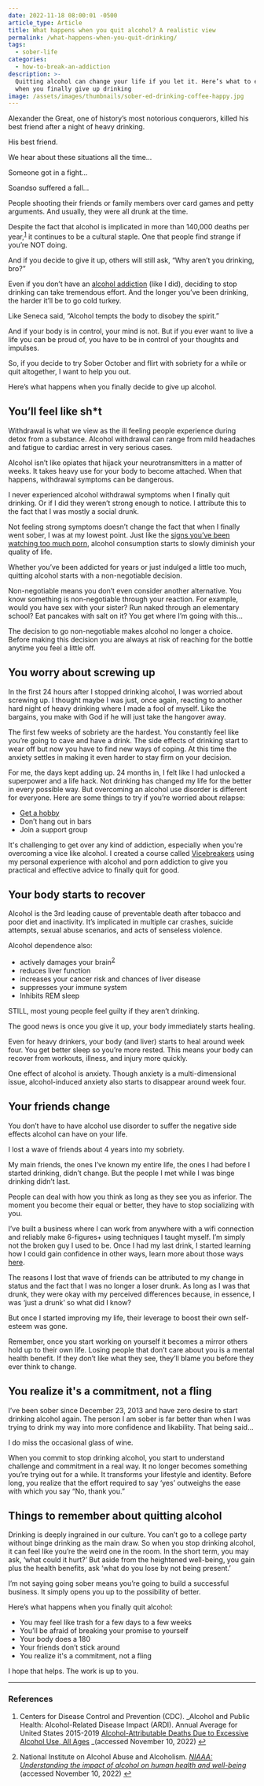 ```yaml
---
date: 2022-11-18 08:00:01 -0500
article_type: Article
title: What happens when you quit alcohol? A realistic view
permalink: /what-happens-when-you-quit-drinking/
tags:
  - sober-life
categories:
  - how-to-break-an-addiction
description: >-
  Quitting alcohol can change your life if you let it. Here’s what to expect
  when you finally give up drinking
image: /assets/images/thumbnails/sober-ed-drinking-coffee-happy.jpg
---
```

Alexander the Great, one of history’s most notorious conquerors, killed his best friend after a night of heavy drinking.

His best friend.

We hear about these situations all the time…

Someone got in a fight…

Soandso suffered a fall…

People shooting their friends or family members over card games and petty arguments. And usually, they were all drunk at the time.

Despite the fact that alcohol is implicated in more than 140,000 deaths per year,<sup id="fnref:1" role="doc-noteref"><a class="footnote" rel="footnote" href="#fn:1">1</a></sup> it continues to be a cultural staple. One that people find strange if you’re NOT doing.

And if you decide to give it up, others will still ask, “Why aren’t you drinking, bro?”

Even if you don’t have an [alcohol addiction](https://pbinstitute.com/alcohol/psychology/) (like I did), deciding to stop drinking can take tremendous effort. And the longer you’ve been drinking, the harder it’ll be to go cold turkey.

Like Seneca said, “Alcohol tempts the body to disobey the spirit.”

And if your body is in control, your mind is not. But if you ever want to live a life you can be proud of, you have to be in control of your thoughts and impulses.

So, if you decide to try Sober October and flirt with sobriety for a while or quit altogether, I want to help you out.

Here’s what happens when you finally decide to give up alcohol.

## You’ll feel like sh\*t

Withdrawal is what we view as the ill feeling people experience during detox from a substance. Alcohol withdrawal can range from mild headaches and fatigue to cardiac arrest in very serious cases.

Alcohol isn’t like opiates that hijack your neurotransmitters in a matter of weeks. It takes heavy use for your body to become attached. When that happens, withdrawal symptoms can be dangerous.

I never experienced alcohol withdrawal symptoms when I finally quit drinking. Or if I did they weren’t strong enough to notice. I attribute this to the fact that I was mostly a social drunk.

Not feeling strong symptoms doesn’t change the fact that when I finally went sober, I was at my lowest point. Just like the [signs you’ve been watching too much porn](https://edlatimore.com/6-signs-that-youre-definitely-addicted-to-porn/), alcohol consumption starts to slowly diminish your quality of life.

Whether you’ve been addicted for years or just indulged a little too much, quitting alcohol starts with a non-negotiable decision.

Non-negotiable means you don’t even consider another alternative. You know something is non-negotiable through your reaction. For example, would you have sex with your sister? Run naked through an elementary school? Eat pancakes with salt on it? You get where I’m going with this…

The decision to go non-negotiable makes alcohol no longer a choice. Before making this decision you are always at risk of reaching for the bottle anytime you feel a little off.

## You worry about screwing up

In the first 24 hours after I stopped drinking alcohol, I was worried about screwing up. I thought maybe I was just, once again, reacting to another hard night of heavy drinking where I made a fool of myself. Like the bargains, you make with God if he will just take the hangover away.

The first few weeks of sobriety are the hardest. You constantly feel like you’re going to cave and have a drink. The side effects of drinking start to wear off but now you have to find new ways of coping. At this time the anxiety settles in making it even harder to stay firm on your decision.

For me, the days kept adding up. 24 months in, I felt like I had unlocked a superpower and a life hack. Not drinking has changed my life for the better in every possible way. But overcoming an alcohol use disorder is different for everyone. Here are some things to try if you’re worried about relapse:

* [Get a hobby](https://edlatimore.com/hobbies-to-make-friends/)
* Don’t hang out in bars
* Join a support group

It's challenging to get over any kind of addiction, especially when you're overcoming a vice like alcohol. I created a course called [Vicebreakers](https://edlatimore.com/products/vicebreakers/) using my personal experience with alcohol and porn addiction to give you practical and effective advice to finally quit for good.

## Your body starts to recover

Alcohol is the 3rd leading cause of preventable death after tobacco and poor diet and inactivity. It’s implicated in multiple car crashes, suicide attempts, sexual abuse scenarios, and acts of senseless violence.

Alcohol dependence also:

* actively damages your brain<sup id="fnref:2" role="doc-noteref"><a class="footnote" rel="footnote" href="#fn:2">2</a></sup>
* reduces liver function
* increases your cancer risk and chances of liver disease
* suppresses your immune system
* Inhibits REM sleep

STILL, most young people feel guilty if they aren’t drinking.

The good news is once you give it up, your body immediately starts healing.

Even for heavy drinkers, your body (and liver) starts to heal around week four. You get better sleep so you’re more rested. This means your body can recover from workouts, illness, and injury more quickly.

One effect of alcohol is anxiety. Though anxiety is a multi-dimensional issue, alcohol-induced anxiety also starts to disappear around week four.

## Your friends change

You don’t have to have alcohol use disorder to suffer the negative side effects alcohol can have on your life.

I lost a wave of friends about 4 years into my sobriety.

My main friends, the ones I’ve known my entire life, the ones I had before I started drinking, didn’t change. But the people I met while I was binge drinking didn’t last.

People can deal with how you think as long as they see you as inferior. The moment you become their equal or better, they have to stop socializing with you.

I’ve built a business where I can work from anywhere with a wifi connection and reliably make 6-figures+ using techniques I taught myself. I’m simply not the broken guy I used to be. Once I had my last drink, I started learning how I could gain confidence in other ways, learn more about those ways [here](https://edlatimore.com/how-to-build-confidence/).

The reasons I lost that wave of friends can be attributed to my change in status and the fact that I was no longer a loser drunk. As long as I was that drunk, they were okay with my perceived differences because, in essence, I was ‘just a drunk’ so what did I know?

But once I started improving my life, their leverage to boost their own self-esteem was gone.

Remember, once you start working on yourself it becomes a mirror others hold up to their own life. Losing people that don’t care about you is a mental health benefit. If they don’t like what they see, they’ll blame you before they ever think to change.

## You realize it's a commitment, not a fling

I’ve been sober since December 23, 2013 and have zero desire to start drinking alcohol again. The person I am sober is far better than when I was trying to drink my way into more confidence and likability. That being said…

I do miss the occasional glass of wine.

When you commit to stop drinking alcohol, you start to understand challenge and commitment in a real way. It no longer becomes something you’re trying out for a while. It transforms your lifestyle and identity. Before long, you realize that the effort required to say ‘yes’ outweighs the ease with which you say “No, thank you.”

## Things to remember about quitting alcohol

Drinking is deeply ingrained in our culture. You can’t go to a college party without binge drinking as the main draw. So when you stop drinking alcohol, it can feel like you’re the weird one in the room. In the short term, you may ask, ‘what could it hurt?’ But aside from the heightened well-being, you gain plus the health benefits, ask ‘what do you lose by not being present.’

I’m not saying going sober means you’re going to build a successful business. It simply opens you up to the possibility of better.

Here’s what happens when you finally quit alcohol:

* You may feel like trash for a few days to a few weeks
* You’ll be afraid of breaking your promise to yourself
* Your body does a 180
* Your friends don’t stick around
* You realize it's a commitment, not a fling

I hope that helps. The work is up to you.

---

### References

<div class="footnotes" role="doc-endnotes"><ol><li id="fn:1" role="doc-endnote"><p>Centers for Disease Control and Prevention (CDC). _Alcohol and Public Health: Alcohol-Related Disease Impact (ARDI). Annual Average for United States 2015-2019 <a href="https://nccd.cdc.gov/DPH_ARDI/default/default.aspx">Alcohol-Attributable Deaths Due to Excessive Alcohol Use, All Ages</a> _(accessed November 10, 2022)&nbsp;<a class="reversefootnote" role="doc-backlink" href="#fnref:1">↩</a></p></li><li id="fn:2" role="doc-endnote"><p>National Institute on Alcohol Abuse and Alcoholism. <em><a href="https://www.niaaa.nih.gov/alcohols-effects-health/alcohol-and-brain-overview">NIAAA: Understanding the impact of alcohol on human health and well-being</a></em> (accessed November 10, 2022)&nbsp;<a class="reversefootnote" role="doc-backlink" href="#fnref:2">↩</a></p></li></ol></div>